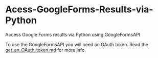 # Acess-GoogleForms-Results-via-Python
Access Google Forms results via Python using GoogleFormsAPI

To use the GoogleFormsAPI you will need an OAuth token. Read the [get_an_OAuth_token.md](get_an_OAuth_token.md) for more info.
